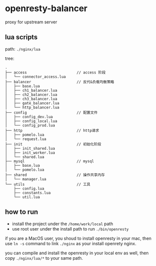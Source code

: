 # openresty-balancer

proxy for upstream server

## lua scripts

path: `./nginx/lua`

tree:

```
.
├── access                       // access 阶段
│   └── connector_access.lua
├── balancer                     // 反代&负载均衡策略
│   ├── base.lua
│   ├── ch1_balancer.lua
│   ├── ch2_balancer.lua
│   ├── ch3_balancer.lua
│   ├── gate_balancer.lua
│   └── http_balancer.lua
├── config                       // 配置文件
│   ├── config_dev.lua
│   ├── config_local.lua
│   └── config_prod.lua
├── http                         // http请求
│   ├── pomelo.lua
│   └── request.lua
├── init                         // 初始化阶段
│   ├── init_shared.lua
│   ├── init_worker.lua
│   └── shared.lua
├── mysql                        // mysql
│   ├── base.lua
│   └── pomelo.lua
├── shared                       // 操作共享内存
│   └── manager.lua
└── utils                        // 工具
    ├── config.lua
    ├── constants.lua
    └── util.lua
```

## how to run

* install the project under the  `/home/work/local` path  
* use root user under the install path to run  `./bin/openresty`

if you are a MacOS user, you shoud to install openresty in your mac, then use `ln -s` command to link `./nginx` as your install openrety nginx. 

you can compile and install the openresty in your local env as well, then copy `./nginx/lua/*` to your same path.